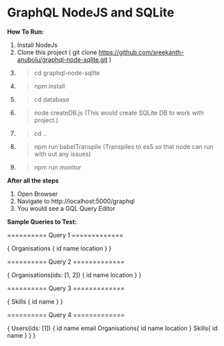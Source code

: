 
# GraphQL NodeJS and SQLite

**How To Run:**

1. Install NodeJs 
2. Clone this project ( git clone https://github.com/sreekanth-anubolu/graphql-node-sqlite.git )
2. >cd graphql-node-sqlite
3. >npm install
4. >cd database
5. >node createDB.js (This would create SQLite DB to work with project.)
6. >cd ..
7. >npm run babelTranspile (Transpiles to es5 so that node can run with out any issues)
8. >npm run monitor


**After all the steps**
1. Open Browser
2. Navigate to http://localhost:5000/graphql
3. You would see a GQL Query Editor 

**Sample Queries to Test:**

========== Query 1 =============


{
  Organisations {
    id
    name
    location
  }
}


========== Query 2 =============


{
  Organisations(ids: [1, 2]) {
    id
    name
    location
  }
}


========== Query 3 =============


{
  Skills {
    id
    name
  }
}


========== Query 4 =============


{
	Users(ids: [1]) {
    id
    name
    email
    Organisations{
      id
      name
  		location
    }
    Skills{
      id
      name
    }
  }
}
